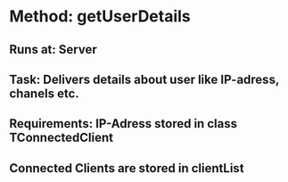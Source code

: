 # Method: getUserDetails

## Runs at: Server

## Task: Delivers details about user like IP-adress, chanels etc.
## Requirements: IP-Adress stored in class TConnectedClient
## Connected Clients are stored in clientList
